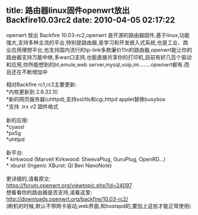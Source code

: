 title: 路由器linux固件openwrt放出Backfire10.03rc2
date: 2010-04-05 02:17:22
---

<p>
	openwrt 放出 Backfire 10.03-rc2,openwrt 是开源的路由器固件,基于linux,功能强大,支持多种主流的平台,特别是路由器,是学习和开发嵌入式系统,也是工业、商业应用理想平台,也支持国内流行的tp-link多款廉价11n的路由器,openwrt能让你的路由器支持万能中继,多wan口支持,也能直接共享你的打印机,目前有好几百个驱动和应用,你所能想到的bt,emule,web server,mysql,voip,im........opwnwrt都有.而且还在不断增加中</p>
<p>
	相对Backfire rc1,rc2主要更新:<br />
	*内核更新到 2.6.32.10<br />
	*新的网页服务器(uhttpd),支持ssl/tls和cgi,httpd applet替换busybox<br />
	*支持 .trx v2 固件格式<br />
	<br />
	新的应用:<br />
	*cyassl<br />
	*px5g<br />
	*uhttpd<br />
	<br />
	新平台:<br />
	* kirkwood (Marvell Kirkwood: SheevaPlug, GuruPlug, OpenRD...)<br />
	* xburst (Ingenic XBurst: QI Ben NanoNote)<br />
	<br />
	更详细的,请看原文:<br />
	<a href="https://forum.openwrt.org/viewtopic.php?id=24097" target="_blank">https://forum.openwrt.org/viewtopic.php?id=24097</a><br />
	想看看你的路由器是否支持,请看这里:<br />
	<a href="http://downloads.openwrt.org/backfire/10.03-rc2/" target="_blank">http://downloads.openwrt.org/backfire/10.03-rc2/</a><br />
	(刷机的时候,默认不带网卡驱动,web界面,和hostapd的,要加上这些才能正常使用)</p>